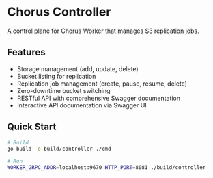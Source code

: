 # Chorus Controller

A control plane for Chorus Worker that manages S3 replication jobs.
## Features

- Storage management (add, update, delete)
- Bucket listing for replication
- Replication job management (create, pause, resume, delete)
- Zero-downtime bucket switching
- RESTful API with comprehensive Swagger documentation
- Interactive API documentation via Swagger UI

## Quick Start

```bash
# Build
go build -o build/controller ./cmd

# Run
WORKER_GRPC_ADDR=localhost:9670 HTTP_PORT=8081 ./build/controller
```
